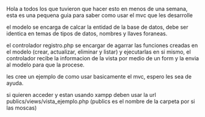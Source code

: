 Hola a todos los que tuvieron que hacer esto en menos de una semana, esta es una pequena guia para saber como usar el mvc que les desarrolle

el modelo se encarga de calcar la entidad de la base de datos, debe ser identica en temas de tipos de datos, nombres y llaves foraneas.

el controlador registro.php se encargar de agarrar las funciones creadas en el modelo (crear, actualizar, eliminar y listar) y ejecutarlas en si mismo,
el controlador recibe la informacion de la vista por medio de un form y la envia al modelo para que la procese.

les cree un ejemplo de como usar basicamente el mvc, espero les sea de ayuda.

si quieren acceder y estan usando xampp deben usar la url publics/views/vista_ejemplo.php (publics es el nombre de la carpeta por si las moscas)